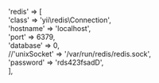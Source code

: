
'redis' => [  
            'class' => 'yii\redis\Connection',  
            'hostname' => 'localhost',  
            'port' => 6379,  
            'database' => 0,  
            //'unixSocket' => '/var/run/redis/redis.sock',  
            'password'  => 'rds423fsadD',  
        ],  